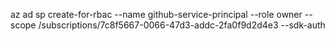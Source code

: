 az ad sp create-for-rbac --name github-service-principal --role owner --scope /subscriptions/7c8f5667-0066-47d3-addc-2fa0f9d2d4e3 --sdk-auth